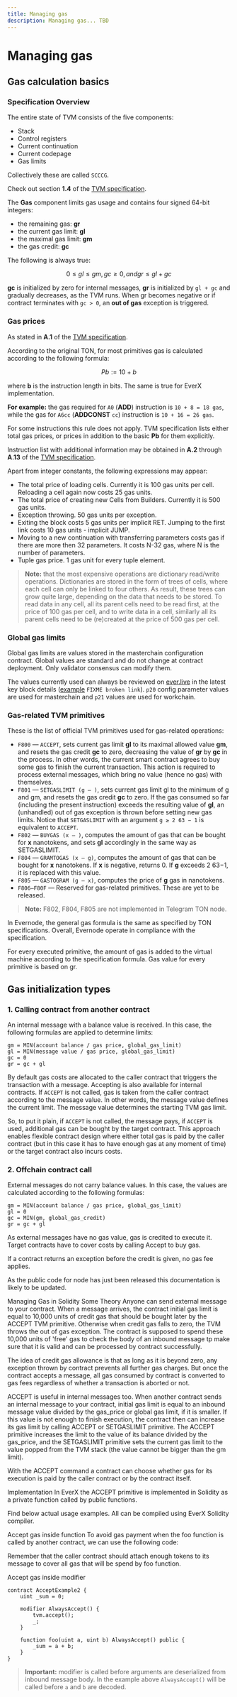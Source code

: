 ```yaml
---
title: Managing gas
description: Managing gas... TBD
---
```


# Managing gas

## Gas calculation basics

### Specification Overview

The entire state of TVM consists of the five components:

- Stack
- Control registers
- Current continuation
- Current codepage
- Gas limits

Collectively these are called `SCCCG`.

Check out section **1.4** of the [TVM specification](https://ton.org/tvm.pdf).

The **Gas** component limits gas usage and сontains four signed 64-bit integers:

- the remaining gas: **gr**
- the current gas limit: **gl**
- the maximal gas limit: **gm**
- the gas credit: **gc**

The following is always true:

$$
0 ≤ gl ≤ gm, gc ≥ 0, and gr ≤ gl + gc
$$

**gc** is initialized by zero for internal messages, **gr** is initialized by `gl + gc` and gradually decreases, as the TVM runs. When gr becomes negative or if contract terminates with `gc > 0`, an **out of gas** exception is triggered.

### Gas prices

As stated in **A.1** of the [TVM specification](https://ton.org/tvm.pdf).

According to the original TON, for most primitives gas is calculated according to the following formula:

$$
Pb := 10 + b
$$

where **b** is the instruction length in bits. The same is true for EverX implementation.

**For example:** the gas required for `A0` (**ADD**) instruction is `10 + 8 = 18 gas`, while the gas for `A6cc` (**ADDCONST** `cc`) instruction is `10 + 16 = 26 gas`.

For some instructions this rule does not apply. TVM specification lists either total gas prices, or prices in addition to the basic **Pb** for them explicitly.

Instruction list with additional information may be obtained in **A.2** through **A.13** of the [TVM specification](https://ton.org/tvm.pdf).

Apart from integer constants, the following expressions may appear:

- The total price of loading cells. Currently it is 100 gas units per cell. Reloading a cell again now costs 25 gas units.
- The total price of creating new Cells from Builders. Currently it is 500 gas units.
- Exception throwing. 50 gas units per exception.
- Exiting the block costs 5 gas units per implicit RET. Jumping to the first link costs 10 gas units - implicit JUMP.
- Moving to a new continuation with transferring parameters costs gas if there are more then 32 parameters. It costs N-32 gas, where N is the number of parameters.
- Tuple gas price. 1 gas unit for every tuple element.

> **Note:** that the most expensive operations are dictionary read/write operations. Dictionaries are stored in the form of trees of cells, where each cell can only be linked to four others. As result, these trees can grow quite large, depending on the data that needs to be stored. To read data in any cell, all its parent cells need to be read first, at the price of 100 gas per cell, and to write data in a cell, similarly all its parent cells need to be (re)created at the price of 500 gas per cell.


### Global gas limits

Global gas limits are values stored in the masterchain configuration contract. Global values are standard and do not change at contract deployment. Only validator consensus can modify them.

The values currently used can always be reviewed on [ever.live](https://ever.live/) in the latest key block details ([example](https://net.ever.live/blocks?section=details&id=8cee868a94b1e22794a927279286dc95498310cda982f4657e351a3da693cf27) `FIXME broken link`). `p20` config parameter values are used for masterchain and `p21` values are used for workchain.

### Gas-related TVM primitives

These is the list of official TVM primitives used for gas-related operations:

- `F800` — `ACCEPT`, sets current gas limit **gl** to its maximal allowed value **gm**, and resets the gas credit **gc** to zero, decreasing the value of **gr** by **gc** in the process. In other words, the current smart contract agrees to buy some gas to finish the current transaction. This action is required to process external messages, which bring no value (hence no gas) with themselves.
- `F801` — `SETGASLIMIT (g – )`, sets current gas limit gl to the minimum of g and gm, and resets the gas credit **gc** to zero. If the gas consumed so far (including the present instruction) exceeds the resulting value of **gl**, an (unhandled) out of gas exception is thrown before setting new gas limits. Notice that `SETGASLIMIT` with an argument `g ≥ 2 63 − 1` is equivalent to `ACCEPT`.
- `F802` — `BUYGAS (x – )`, computes the amount of gas that can be bought for **x** nanotokens, and sets **gl** accordingly in the same way as SETGASLIMIT.
- `F804` — `GRAMTOGAS (x – g)`, computes the amount of gas that can be bought for **x** nanotokens. If **x** is negative, returns 0. If **g** exceeds 2 63−1, it is replaced with this value.
- `F805` — `GASTOGRAM (g – x)`, computes the price of **g** gas in nanotokens.
- `F806–F80F` — Reserved for gas-related primitives. These are yet to be released.

> **Note:** F802, F804, F805 are not implemented in Telegram TON node.

In Evernode, the general gas formula is the same as specified by TON specifications. Overall, Evernode operate in compliance with the specification.

For every executed primitive, the amount of gas is added to the virtual machine according to the specification formula. Gas value for every primitive is based on gr.

## Gas initialization types

### 1. Calling contract from another contract

An internal message with a balance value is received. In this case, the following formulas are applied to determine limits:

```text
gm = MIN(account balance / gas price, global_gas_limit)
gl = MIN(message value / gas price, global_gas_limit)
gc = 0
gr = gc + gl
```

By default gas costs are allocated to the caller contract that triggers the transaction with a message. Accepting is also available for internal contracts. If `ACCEPT` is not called, gas is taken from the caller contract according to the message value. In other words, the message value defines the current limit. The message value determines the starting TVM gas limit.

So, to put it plain, if `ACCEPT` is not called, the message pays, if `ACCEPT` is used, additional gas can be bought by the target contract. This approach enables flexible contract design where either total gas is paid by the caller contract (but in this case it has to have enough gas at any moment of time) or the target contract also incurs costs.

### 2. Offchain contract call

External messages do not carry balance values. In this case, the values are calculated according to the following formulas:

```text
gm = MIN(account balance / gas price, global_gas_limit)
gl = 0
gc = MIN(gm, global_gas_credit)
gr = gc + gl
```

As external messages have no gas value, gas is credited to execute it. Target contracts have to cover costs by calling Accept to buy gas.

If a contract returns an exception before the credit is given, no gas fee applies.

As the public code for node has just been released this documentation is likely to be updated.



Managing Gas in Solidity
Some Theory
Anyone can send external message to your contract. When a message arrives, the contract initial gas limit is equal to 10,000 units of credit gas that should be bought later by the ACCEPT TVM primitive. Otherwise when credit gas falls to zero, the TVM throws the out of gas exception. The contract is supposed to spend these 10,000 units of 'free' gas to check the body of an inbound message tp make sure that it is valid and can be processed by contract successfully.

The idea of credit gas allowance is that as long as it is beyond zero, any exception thrown by contract prevents all further gas charges. But once the contract accepts a message, all gas consumed by contract is converted to gas fees regardless of whether a transaction is aborted or not.

ACCEPT is useful in internal messages too. When another contract sends an internal message to your contract, initial gas limit is equal to an inbound message value divided by the gas_price or global gas limit, if it is smaller. If this value is not enough to finish execution, the contract then can increase its gas limit by calling ACCEPT or SETGASLIMIT primitive. The ACCEPT primitive increases the limit to the value of its balance divided by the gas_price, and the SETGASLIMIT primitive sets the current gas limit to the value popped from the TVM stack (the value cannot be bigger than the gm limit).

With the ACCEPT command a contract can choose whether gas for its execution is paid by the caller contract or by the contract itself.

Implementation
In EverX the ACCEPT primitive is implemented in Solidity as a private function called by public functions.

Find below actual usage examples. All can be compiled using EverX Solidity compiler.



Accept gas inside function
To avoid gas payment when the foo function is called by another contract, we can use the following code:

Remember that the caller contract should attach enough tokens to its message to cover all gas that will be spend by foo function.



Accept gas inside modifier

```solidity
contract AcceptExample2 {
    uint _sum = 0;
    
    modifier AlwaysAccept() {
        tvm.accept();
        _;
    }
    
    function foo(uint a, uint b) AlwaysAccept() public {
        _sum = a + b;
    }
}
```
> **Important:** modifier is called before arguments are deserialized from inbound message body. In the example above `AlwaysAccept()` will be called before `a` and `b` are decoded.
